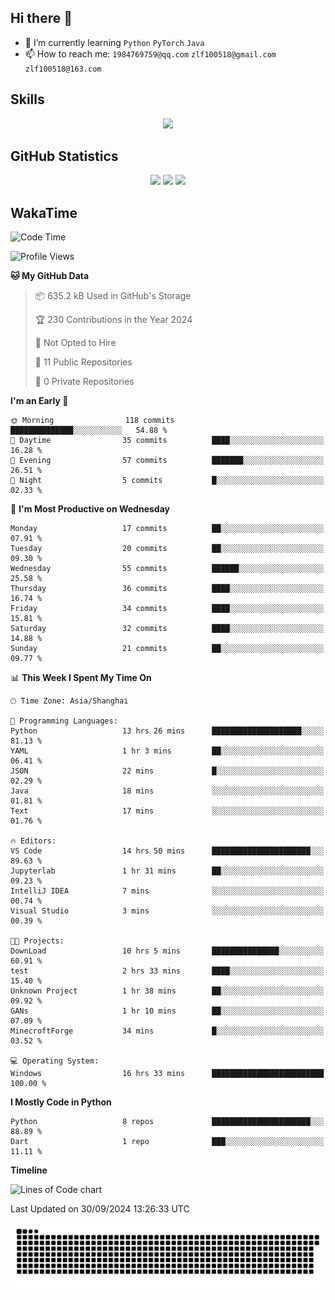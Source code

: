 ## Hi there 👋

- 🌱 I’m currently learning `Python` `PyTorch` `Java`
- 📫 How to reach me: `1984769759@qq.com` `zlf100518@gmail.com` `zlf100518@163.com`

## Skills
<div align="center"> <img src="https://skillicons.dev/icons?i=python,linux,git,github,html,css,js" /> </div>

## GitHub Statistics

<div align="center">
  <img src="https://github-readme-stats.vercel.app/api?username=mrcchenfeng&show_icons=true&theme=tokyonight" />
  <img src="https://github-readme-stats.vercel.app/api/top-langs/?username=mrcchenfeng&show_icons=true&theme=tokyonight" />
  <img src="https://github-readme-activity-graph.vercel.app/graph?username=mrcchenfeng&theme=xcode" />
</div>

## WakaTime

<!--START_SECTION:waka-->
![Code Time](http://img.shields.io/badge/Code%20Time-126%20hrs%2022%20mins-blue)

![Profile Views](http://img.shields.io/badge/Profile%20Views-3-blue)

**🐱 My GitHub Data** 

> 📦 635.2 kB Used in GitHub's Storage 
 > 
> 🏆 230 Contributions in the Year 2024
 > 
> 🚫 Not Opted to Hire
 > 
> 📜 11 Public Repositories 
 > 
> 🔑 0 Private Repositories 
 > 
**I'm an Early 🐤** 

```text
🌞 Morning                118 commits         ██████████████░░░░░░░░░░░   54.88 % 
🌆 Daytime                35 commits          ████░░░░░░░░░░░░░░░░░░░░░   16.28 % 
🌃 Evening                57 commits          ███████░░░░░░░░░░░░░░░░░░   26.51 % 
🌙 Night                  5 commits           █░░░░░░░░░░░░░░░░░░░░░░░░   02.33 % 
```
📅 **I'm Most Productive on Wednesday** 

```text
Monday                   17 commits          ██░░░░░░░░░░░░░░░░░░░░░░░   07.91 % 
Tuesday                  20 commits          ██░░░░░░░░░░░░░░░░░░░░░░░   09.30 % 
Wednesday                55 commits          ██████░░░░░░░░░░░░░░░░░░░   25.58 % 
Thursday                 36 commits          ████░░░░░░░░░░░░░░░░░░░░░   16.74 % 
Friday                   34 commits          ████░░░░░░░░░░░░░░░░░░░░░   15.81 % 
Saturday                 32 commits          ████░░░░░░░░░░░░░░░░░░░░░   14.88 % 
Sunday                   21 commits          ██░░░░░░░░░░░░░░░░░░░░░░░   09.77 % 
```


📊 **This Week I Spent My Time On** 

```text
🕑︎ Time Zone: Asia/Shanghai

💬 Programming Languages: 
Python                   13 hrs 26 mins      ████████████████████░░░░░   81.13 % 
YAML                     1 hr 3 mins         ██░░░░░░░░░░░░░░░░░░░░░░░   06.41 % 
JSON                     22 mins             █░░░░░░░░░░░░░░░░░░░░░░░░   02.29 % 
Java                     18 mins             ░░░░░░░░░░░░░░░░░░░░░░░░░   01.81 % 
Text                     17 mins             ░░░░░░░░░░░░░░░░░░░░░░░░░   01.76 % 

🔥 Editors: 
VS Code                  14 hrs 50 mins      ██████████████████████░░░   89.63 % 
Jupyterlab               1 hr 31 mins        ██░░░░░░░░░░░░░░░░░░░░░░░   09.23 % 
IntelliJ IDEA            7 mins              ░░░░░░░░░░░░░░░░░░░░░░░░░   00.74 % 
Visual Studio            3 mins              ░░░░░░░░░░░░░░░░░░░░░░░░░   00.39 % 

🐱‍💻 Projects: 
DownLoad                 10 hrs 5 mins       ███████████████░░░░░░░░░░   60.91 % 
test                     2 hrs 33 mins       ████░░░░░░░░░░░░░░░░░░░░░   15.40 % 
Unknown Project          1 hr 38 mins        ██░░░░░░░░░░░░░░░░░░░░░░░   09.92 % 
GANs                     1 hr 10 mins        ██░░░░░░░░░░░░░░░░░░░░░░░   07.09 % 
MinecroftForge           34 mins             █░░░░░░░░░░░░░░░░░░░░░░░░   03.52 % 

💻 Operating System: 
Windows                  16 hrs 33 mins      █████████████████████████   100.00 % 
```

**I Mostly Code in Python** 

```text
Python                   8 repos             ██████████████████████░░░   88.89 % 
Dart                     1 repo              ███░░░░░░░░░░░░░░░░░░░░░░   11.11 % 
```



**Timeline**

![Lines of Code chart](https://raw.githubusercontent.com/mrcchenfeng/mrcchenfeng/main/assets/bar_graph.png)


 Last Updated on 30/09/2024 13:26:33 UTC
<!--END_SECTION:waka-->

<div align="center"><img src="./assets/github-snake-dark.svg" /></div>
